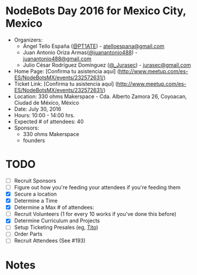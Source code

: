 # NodeBots Day 2016 for Mexico City, Mexico
- Organizers: 
	* Ángel Tello España ([@PT1ATE](http://twitter.com/PT1ATE)) - atelloespana@gmail.com
	* Juan Antonio Oriza Armas([@juanantonio488](http://twitter.com/juanantonio488)) - juanantonio488@gmail.com
	* Julio César Rodríguez Domínguez ([@_Jurasec](http://twitter.com/_jurasec)) - jurasec@gmail.com
- Home Page: [Confirma tu asistencia aquí] (http://www.meetup.com/es-ES/NodeBotsMX/events/232572631/)
- Ticket Link: [Confirma tu asistencia aquí] (http://www.meetup.com/es-ES/NodeBotsMX/events/232572631/)
- Location: 330 ohms Makerspace - Cda. Alberto Zamora 26, Coyoacan, Ciudad de México, México
- Date: July 30, 2016
- Hours: 10:00 - 14:00 hrs.
- Expected # of attendees: 40
- Sponsors: 
	* 330 ohms Makerspace
	* founders

# TODO

 - [ ] Recruit Sponsors
 - [ ] Figure out how you're feeding your attendees if you're feeding them
 - [x] Secure a location
 - [x] Determine a Time
 - [x] Determine a Max # of attendees:
 - [ ] Recruit Volunteers (1 for every 10 works if you've done this before)
 - [x] Determine Curriculum and Projects
 - [ ] Setup Ticketing Presales (eg, [Tito](https://ti.to/))
 - [ ] Order Parts
 - [ ] Recruit Attendees (See #193)

# Notes